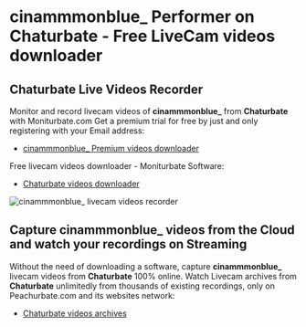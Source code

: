 # cinammmonblue_ Performer on Chaturbate - Free LiveCam videos downloader

## Chaturbate Live Videos Recorder

Monitor and record livecam videos of **cinammmonblue_** from **Chaturbate** with Moniturbate.com
Get a premium trial for free by just and only registering with your Email address:
* [cinammmonblue_ Premium videos downloader](https://moniturbate.com/request-demo-licence-key.html)

Free livecam videos downloader - Moniturbate Software:
* [Chaturbate videos downloader](https://moniturbate.com/moniturbate-download-software.html)

![cinammmonblue_ livecam videos recorder](https://peachurnet.com/templates/moniturbate-software.png)


## Capture cinammmonblue_ videos from the Cloud and watch your recordings on Streaming

Without the need of downloading a software, capture **cinammmonblue_** livecam videos from **Chaturbate** 100% online.
Watch Livecam archives from **Chaturbate** unlimitedly from thousands of existing recordings, only on Peachurbate.com and its websites network:
* [Chaturbate videos archives](https://peachurnet.com/)